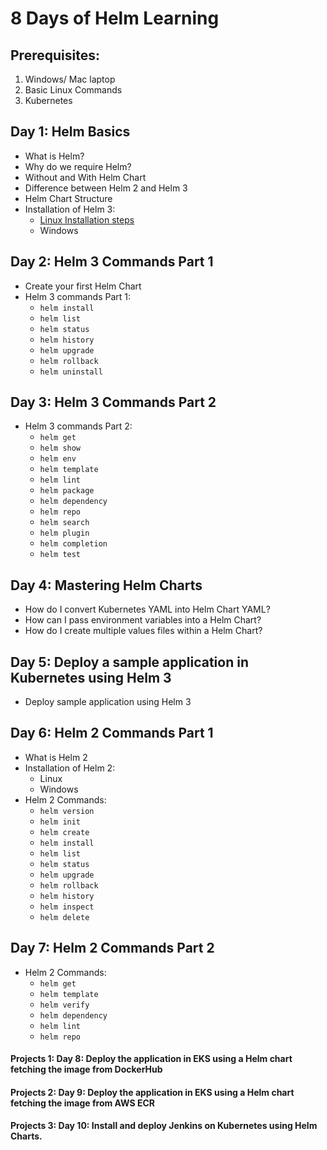 # 8 Days of Helm Learning
## Prerequisites:
1. Windows/ Mac laptop
2. Basic Linux Commands
3. Kubernetes

## Day 1: Helm Basics

- What is Helm?
- Why do we require Helm?
- Without and With Helm Chart
- Difference between Helm 2 and Helm 3
- Helm Chart Structure
- Installation of Helm 3:
  - [Linux Installation steps ](https://github.com/techworldwithmurali/helm-zero-to-hero/blob/day-1/Installing%20Helm%202%20on%20Linux.md)
  - Windows

## Day 2: Helm 3 Commands Part 1

- Create your first Helm Chart
- Helm 3 commands Part 1:
  - `helm install`
  - `helm list`
  - `helm status`
  - `helm history`
  - `helm upgrade`
  - `helm rollback`
  - `helm uninstall`

## Day 3: Helm 3 Commands  Part 2

- Helm 3 commands Part 2:
  - `helm get`
  - `helm show`
  - `helm env`
  - `helm template`
  - `helm lint`
  - `helm package`
  - `helm dependency`
  - `helm repo`
  - `helm search`
  - `helm plugin`
  - `helm completion`
  - `helm test`

## Day 4: Mastering Helm Charts

- How do I convert Kubernetes YAML into Helm Chart YAML?
- How can I pass environment variables into a Helm Chart?
- How do I create multiple values files within a Helm Chart?

## Day 5: Deploy a sample application in Kubernetes using Helm 3

- Deploy sample application using Helm 3

## Day 6: Helm 2 Commands Part 1
- What is Helm 2
- Installation of Helm 2:
  - Linux
  - Windows
- Helm 2 Commands:
  - `helm version`
  - `helm init`
  - `helm create`
  - `helm install`
  - `helm list`
  - `helm status`
  - `helm upgrade`
  - `helm rollback`
  - `helm history`
  - `helm inspect`
  - `helm delete`

## Day 7: Helm 2 Commands Part 2

- Helm 2 Commands:
  - `helm get`
  - `helm template`
  - `helm verify`
  - `helm dependency`
  - `helm lint`
  - `helm repo`

#### Projects 1: Day 8: Deploy the application in EKS using a Helm chart fetching the image from DockerHub
#### Projects 2: Day 9: Deploy the application in EKS using a Helm chart fetching the image from AWS ECR
#### Projects 3: Day 10: Install and deploy Jenkins on Kubernetes using Helm Charts.
